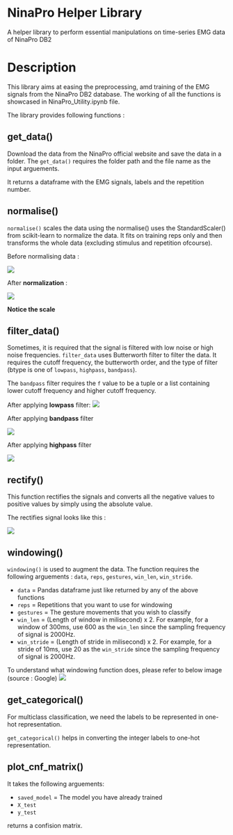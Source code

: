 # NinaPro Helper Library
 A helper library to perform essential manipulations on time-series EMG data of NinaPro DB2

# Description

This library aims at easing the preprocessing, amd training of the EMG signals from the NinaPro DB2 database. The working of all the functions is showcased in NinaPro_Utility.ipynb file. 

The library provides following functions :

## get_data()

Download the data from the NinaPro official website and save the data in a folder. The `get_data()` requires the folder path and the file name as the input arguements. 

It returns a dataframe with the EMG signals, labels and the repetition number.

## normalise()

`normalise()` scales the data using the normalise() uses the StandardScaler() from scikit-learn to normalize the data. It fits on training reps only and then transforms the whole data (excluding stimulus and repetition ofcourse). 

Before normalising data :

![](https://github.com/parasgulati8/NinaPro-Helper-Library/blob/master/images/original.JPG)

After **normalization** :

![](https://github.com/parasgulati8/NinaPro-Helper-Library/blob/master/images/normalised.JPG)

**Notice the scale**

## filter_data()

Sometimes, it is required that the signal is filtered with low noise or high noise frequencies. `filter_data` uses Butterworth filter to filter the data. It requires the cutoff frequency, the butterworth order, and the type of filter (btype is one of `lowpass`, `highpass`, `bandpass`). 

The `bandpass` filter requires the `f` value to be a tuple or a list containing lower cutoff frequency and higher cutoff frequency. 

After applying **lowpass** filter:
![](https://github.com/parasgulati8/NinaPro-Helper-Library/blob/master/images/lowpass.JPG)

After applying **bandpass** filter 

![](https://github.com/parasgulati8/NinaPro-Helper-Library/blob/master/images/bandpass.JPG)

After applying **highpass** filter 

![](https://github.com/parasgulati8/NinaPro-Helper-Library/blob/master/images/highpass.JPG)

## rectify()

This function rectifies the signals and converts all the negative values to positive values by simply using the absolute value.

The rectifies signal looks like this :

![](https://github.com/parasgulati8/NinaPro-Helper-Library/blob/master/images/rectified.JPG)

## windowing()

`windowing()` is used to augment the data. The function requires the following arguements : `data`, `reps`, `gestures`, `win_len`, `win_stride`.

- `data` = Pandas dataframe just like returned by any of the above functions
- `reps` = Repetitions that you want to use for windowing
- `gestures` = The gesture movements that you wish to classify
- `win_len` = (Length of window in milisecond) x 2. For example, for a window of 300ms, use 600 as the `win_len` since the sampling frequency of signal is 2000Hz.
- `win_stride` = (Length of stride in milisecond) x 2. For example, for a stride of 10ms, use 20 as the `win_stride` since the sampling frequency of signal is 2000Hz.

To understand what windowing function does, please refer to below image (source : Google)
![](https://github.com/parasgulati8/NinaPro-Helper-Library/blob/master/images/Windowing%20Example.png)

## get_categorical()

For multiclass classification, we need the labels to be represented in one-hot representation.

`get_categorical()` helps in converting the integer labels to one-hot representation.

## plot_cnf_matrix()

It takes the following arguements:

- `saved_model` = The model you have already trained
- `X_test` 
- `y_test`

returns a confision matrix. 
